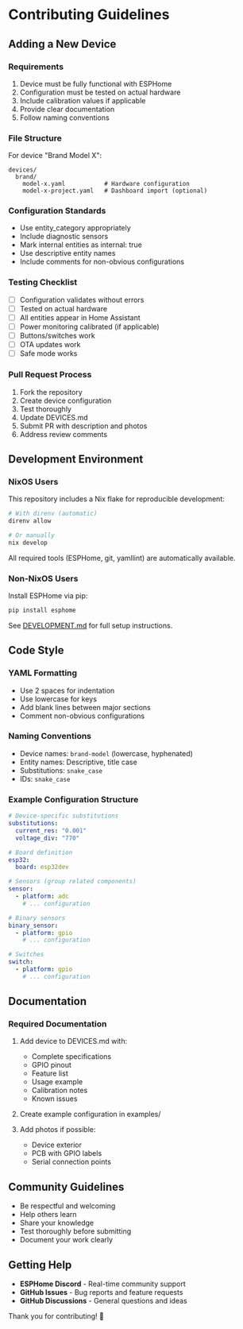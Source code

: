 # Contributing Guidelines

## Adding a New Device

### Requirements
1. Device must be fully functional with ESPHome
2. Configuration must be tested on actual hardware
3. Include calibration values if applicable
4. Provide clear documentation
5. Follow naming conventions

### File Structure
For device "Brand Model X":

```
devices/
  brand/
    model-x.yaml           # Hardware configuration
    model-x-project.yaml   # Dashboard import (optional)
```

### Configuration Standards
- Use entity_category appropriately
- Include diagnostic sensors
- Mark internal entities as internal: true
- Use descriptive entity names
- Include comments for non-obvious configurations

### Testing Checklist
- [ ] Configuration validates without errors
- [ ] Tested on actual hardware
- [ ] All entities appear in Home Assistant
- [ ] Power monitoring calibrated (if applicable)
- [ ] Buttons/switches work
- [ ] OTA updates work
- [ ] Safe mode works

### Pull Request Process
1. Fork the repository
2. Create device configuration
3. Test thoroughly
4. Update DEVICES.md
5. Submit PR with description and photos
6. Address review comments

## Development Environment

### NixOS Users

This repository includes a Nix flake for reproducible development:

```bash
# With direnv (automatic)
direnv allow

# Or manually
nix develop
```

All required tools (ESPHome, git, yamllint) are automatically available.

### Non-NixOS Users

Install ESPHome via pip:

```bash
pip install esphome
```

See [DEVELOPMENT.md](DEVELOPMENT.md) for full setup instructions.

## Code Style

### YAML Formatting
- Use 2 spaces for indentation
- Use lowercase for keys
- Add blank lines between major sections
- Comment non-obvious configurations

### Naming Conventions
- Device names: `brand-model` (lowercase, hyphenated)
- Entity names: Descriptive, title case
- Substitutions: `snake_case`
- IDs: `snake_case`

### Example Configuration Structure

```yaml
# Device-specific substitutions
substitutions:
  current_res: "0.001"
  voltage_div: "770"

# Board definition
esp32:
  board: esp32dev

# Sensors (group related components)
sensor:
  - platform: adc
    # ... configuration

# Binary sensors
binary_sensor:
  - platform: gpio
    # ... configuration

# Switches
switch:
  - platform: gpio
    # ... configuration
```

## Documentation

### Required Documentation
1. Add device to DEVICES.md with:
   - Complete specifications
   - GPIO pinout
   - Feature list
   - Usage example
   - Calibration notes
   - Known issues

2. Create example configuration in examples/

3. Add photos if possible:
   - Device exterior
   - PCB with GPIO labels
   - Serial connection points

## Community Guidelines

- Be respectful and welcoming
- Help others learn
- Share your knowledge
- Test thoroughly before submitting
- Document your work clearly

## Getting Help

- **ESPHome Discord** - Real-time community support
- **GitHub Issues** - Bug reports and feature requests
- **GitHub Discussions** - General questions and ideas

Thank you for contributing! 🎉
